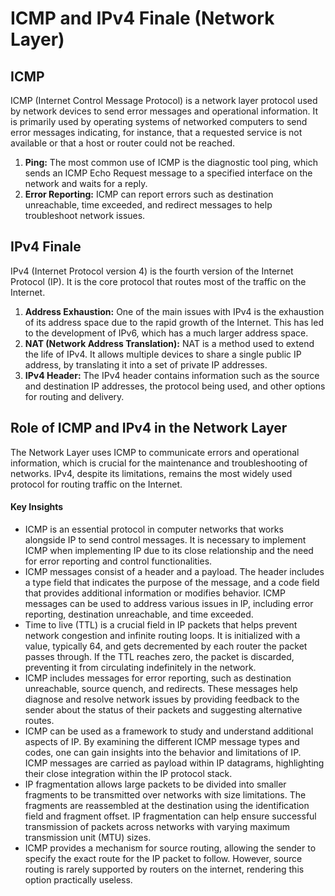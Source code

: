# ICMP and IPv4 Finale (Network Layer)

## ICMP
ICMP (Internet Control Message Protocol) is a network layer protocol used by network devices to send error messages and operational information. It is primarily used by operating systems of networked computers to send error messages indicating, for instance, that a requested service is not available or that a host or router could not be reached.

1. **Ping:** The most common use of ICMP is the diagnostic tool ping, which sends an ICMP Echo Request message to a specified interface on the network and waits for a reply.
2. **Error Reporting:** ICMP can report errors such as destination unreachable, time exceeded, and redirect messages to help troubleshoot network issues.

## IPv4 Finale
IPv4 (Internet Protocol version 4) is the fourth version of the Internet Protocol (IP). It is the core protocol that routes most of the traffic on the Internet.

1. **Address Exhaustion:** One of the main issues with IPv4 is the exhaustion of its address space due to the rapid growth of the Internet. This has led to the development of IPv6, which has a much larger address space.
2. **NAT (Network Address Translation):** NAT is a method used to extend the life of IPv4. It allows multiple devices to share a single public IP address, by translating it into a set of private IP addresses.
3. **IPv4 Header:** The IPv4 header contains information such as the source and destination IP addresses, the protocol being used, and other options for routing and delivery.

## Role of ICMP and IPv4 in the Network Layer
The Network Layer uses ICMP to communicate errors and operational information, which is crucial for the maintenance and troubleshooting of networks. IPv4, despite its limitations, remains the most widely used protocol for routing traffic on the Internet.

#### Key Insights

- ICMP is an essential protocol in computer networks that works alongside IP to send control messages. It is necessary to implement ICMP when implementing IP due to its close relationship and the need for error reporting and control functionalities.
- ICMP messages consist of a header and a payload. The header includes a type field that indicates the purpose of the message, and a code field that provides additional information or modifies behavior. ICMP messages can be used to address various issues in IP, including error reporting, destination unreachable, and time exceeded.
- Time to live (TTL) is a crucial field in IP packets that helps prevent network congestion and infinite routing loops. It is initialized with a value, typically 64, and gets decremented by each router the packet passes through. If the TTL reaches zero, the packet is discarded, preventing it from circulating indefinitely in the network.
- ICMP includes messages for error reporting, such as destination unreachable, source quench, and redirects. These messages help diagnose and resolve network issues by providing feedback to the sender about the status of their packets and suggesting alternative routes.
- ICMP can be used as a framework to study and understand additional aspects of IP. By examining the different ICMP message types and codes, one can gain insights into the behavior and limitations of IP. ICMP messages are carried as payload within IP datagrams, highlighting their close integration within the IP protocol stack.
- IP fragmentation allows large packets to be divided into smaller fragments to be transmitted over networks with size limitations. The fragments are reassembled at the destination using the identification field and fragment offset. IP fragmentation can help ensure successful transmission of packets across networks with varying maximum transmission unit (MTU) sizes.
- ICMP provides a mechanism for source routing, allowing the sender to specify the exact route for the IP packet to follow. However, source routing is rarely supported by routers on the internet, rendering this option practically useless.